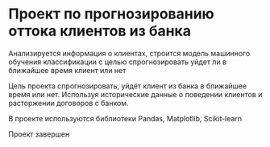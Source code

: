 #  Проект по прогнозированию оттока клиентов из банка

Анализируется информация о клиентах, строится модель машинного обучения классификации с целью спрогнозировать уйдет ли в ближайшее время клиент или нет

Цель проекта спрогнозировать, уйдёт клиент из банка в ближайшее время или нет. Используя исторические данные о поведении клиентов и расторжении договоров с банком.

В проекте используются библиотеки Pandas, Matplotlib, Scikit-learn

Проект завершен
